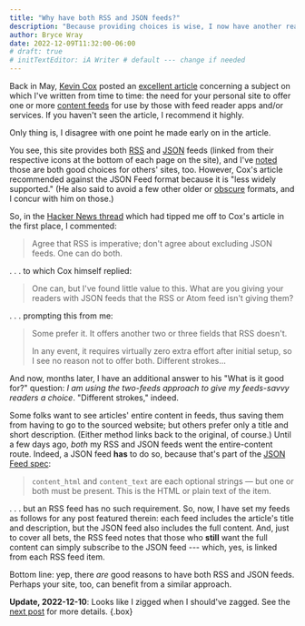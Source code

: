 ```yaml
---
title: "Why have both RSS and JSON feeds?"
description: "Because providing choices is wise, I now have another reason to double up on this site’s content feeds."
author: Bryce Wray
date: 2022-12-09T11:32:00-06:00
# draft: true
# initTextEditor: iA Writer # default --- change if needed
---
```


Back in May, [Kevin Cox](https://kevincox.ca) posted an [excellent article](https://kevincox.ca/2022/05/06/rss-feed-best-practices/) concerning a subject on which I've written from time to time: the need for your personal site to offer one or more [content feeds](https://indieweb.org/feed) for use by those with feed reader apps and/or services. If you haven't seen the article, I recommend it highly.

Only thing is, I disagree with one point he made early on in the article.

<!-- excerpt -->

You see, this site provides both [RSS](https://www.rssboard.org/rss-specification) and [JSON](https://jsonfeed.org/) feeds (linked from their respective icons at the bottom of each page on the site), and I've [noted](/posts/2021/05/help-your-website-get-discovered/) those are both good choices for others' sites, too. However, Cox's article recommended against the JSON Feed format because it is "less widely supported." (He also said to avoid a few other older or [obscure](https://microformats.org/wiki/h-feed) formats, and I concur with him on those.)

So, in the [Hacker News thread](https://news.ycombinator.com/item?id=31293488) which had tipped me off to Cox's article in the first place, I commented:

> Agree that RSS is imperative; don't agree about excluding JSON feeds. One can do both.

. . . to which Cox himself replied:

> One can, but I've found little value to this. What are you giving your readers with JSON feeds that the RSS or Atom feed isn't giving them?

. . . prompting this from me:

> Some prefer it. It offers another two or three fields that RSS doesn't.
>
> In any event, it requires virtually zero extra effort after initial setup, so I see no reason not to offer both. Different strokes...

And now, months later, I have an additional answer to his "What is it good for?" question: *I am using the two-feeds approach to give my feeds-savvy readers a choice*. "Different strokes," indeed.

Some folks want to see articles' entire content in feeds, thus saving them from having to go to the sourced website; but others prefer only a title and short description. (Either method links back to the original, of course.) Until a few days ago, *both* my RSS and JSON feeds went the entire-content route. Indeed, a JSON feed **has** to do so, because that's part of the [JSON Feed spec](https://www.jsonfeed.org/version/1.1/):

> `content_html` and `content_text` are each optional strings — but one or both must be present. This is the HTML or plain text of the item.

. . . but an RSS feed has no such requirement. So, now, I have set my feeds as follows for any post featured therein: each feed includes the article's title and description, but the JSON feed also includes the full content. And, just to cover all bets, the RSS feed notes that those who **still** want the full content can simply subscribe to the JSON feed --- which, yes, is linked from each RSS feed item.

Bottom line: yep, there *are* good reasons to have both RSS and JSON feeds. Perhaps your site, too, can benefit from a similar approach.

**Update, 2022-12-10**: Looks like I zigged when I should've zagged. See the [next post](/posts/2022/12/not-so-fast-there-fella/) for more details.
{.box}
